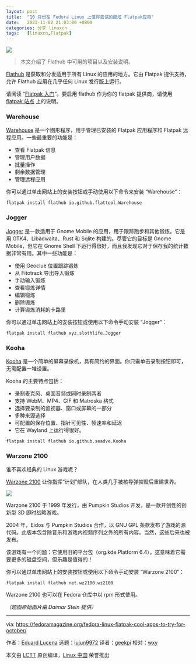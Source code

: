 ```yaml
---
layout: post
title:	"10 月份在 Fedora Linux 上值得尝试的酷炫 Flatpak应用"
date:	2023-11-02 21:03:00 +0800 
categories:	分享 linuxcn 
tags:	[linuxcn,Flatpak]
---
```



![](/Asserts/Images//attachment/album/202311/02/210448a8vbipsdww8qk8bp.jpg)



> 
> 本文介绍了 Flathub 中可用的项目以及安装说明。
> 
> 
> 


[Flathub](https://flathub.org) 是获取和分发适用于所有 Linux 的应用的地方。它由 Flatpak 提供支持，允许 Flathub 应用在几乎任何 Linux 发行版上运行。


请阅读 “[Flatpak 入门](https://fedoramagazine.org/getting-started-flatpak/)”。要启用 flathub 作为你的 flatpak 提供商，请使用 [flatpak 站点](https://flatpak.org/setup/Fedora) 上的说明。


### Warehouse


[Warehouse](https://flathub.org/apps/io.github.flattool.Warehouse) 是一个图形程序，用于管理已安装的 Flatpak 应用程序和 Flatpak 远程应用。一些最重要的功能是：


* 查看 Flatpak 信息
* 管理用户数据
* 批量操作
* 剩余数据管理
* 管理远程应用


你可以通过单击网站上的安装按钮或手动使用以下命令来安装 “Warehouse”：



```
flatpak install flathub io.github.flattool.Warehouse

```

### Jogger


[Jogger](https://flathub.org/apps/xyz.slothlife.Jogger) 是一款适用于 Gnome Mobile 的应用，用于跟踪跑步和其他锻炼。它是用 GTK4、Libadwaita、Rust 和 Sqlite 构建的。尽管它的目标是 Gnome Mobile，但它在 Gnome Shell 下运行得很好，而且我发现它对于保存我的统计数据非常有用。其中一些功能是：


* 使用 Geoclue 位置跟踪锻炼
* 从 Fitotrack 导出导入锻炼
* 手动输入锻炼
* 查看锻炼详情
* 编辑锻炼
* 删除锻炼
* 计算锻炼消耗的卡路里


你可以通过单击网站上的安装按钮或使用以下命令手动安装 “Jogger”：



```
flatpak install flathub xyz.slothlife.Jogger

```

### Kooha


[Kooha](https://flathub.org/apps/io.github.seadve.Kooha) 是一个简单的屏幕录像机，具有简约的界面。你只需单击录制按钮即可，无需配置一堆设置。


Kooha 的主要特点包括：


* 录制麦克风、桌面音频或同时录制两者
* 支持 WebM、MP4、GIF 和 Matroska 格式
* 选择要录制的监视器、窗口或屏幕的一部分
* 多种来源选择
* 可配置的保存位置、指针可见性、帧速率和延迟
* 它在 Wayland 上运行得很好。



```
flatpak install flathub io.github.seadve.Kooha

```

### Warzone 2100


谁不喜欢经典的 Linux 游戏呢？


[Warzone 2100](https://flathub.org/apps/net.wz2100.wz2100) 让你指挥“计划”部队，在人类几乎被核导弹摧毁后重建世界。


![](/Asserts/Images//attachment/album/202311/02/210340vdh2a3aohtagxexx.jpg)


Warzone 2100 于 1999 年发行，由 Pumpkin Studios 开发，是一款开创性的创新型 3D 即时战略游戏。


2004 年，Eidos 与 Pumpkin Studios 合作，以 GNU GPL 条款发布了游戏的源代码。此版本包含除音乐和游戏内视频序列之外的所有内容。当然，这些后来也被发布。


该游戏有一个问题：它使用旧的平台包（org.kde.Platform 6.4）。这意味着它需要更多的磁盘空间，但乐趣是值得的！


你可以通过单击网站上的安装按钮或使用以下命令手动安装 “Warzone 2100”：



```
flatpak install flathub net.wz2100.wz2100

```

Warzone 2100 也可以在 Fedora 仓库中以 rpm 形式使用。


*（题图原始图片由 Daimar Stein 提供）*




---


via: <https://fedoramagazine.org/fedora-linux-flatpak-cool-apps-to-try-for-october/>


作者：[Eduard Lucena](https://fedoramagazine.org/author/x3mboy/) 选题：[lujun9972](https://github.com/lujun9972) 译者：[geekpi](https://github.com/geekpi) 校对：[wxy](https://github.com/wxy)


本文由 [LCTT](https://github.com/LCTT/TranslateProject) 原创编译，[Linux 中国](https://linux.cn/) 荣誉推出
